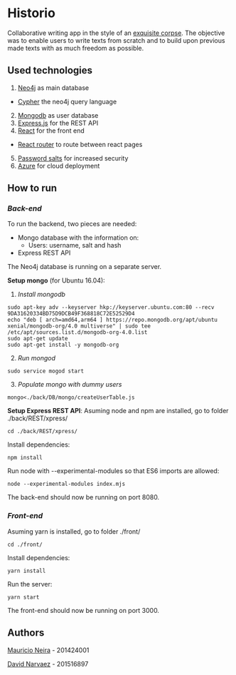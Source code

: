 # Historio
Collaborative writing app in the style of an [exquisite corpse](https://en.wikipedia.org/wiki/Exquisite_corpse "Check it out on Wikipedia"). The objective was to enable users to write texts from scratch and to build upon previous made texts with as much freedom as possible. 

## Used technologies

1. [Neo4j](https://neo4j.com/ "main database") as main database
  - [Cypher](https://reacttraining.com/react-router/ "neo4j query language") the neo4j query language
2. [Mongodb](https://www.mongodb.com/ "user database") as user database
3. [Express.js](https://expressjs.com/ "REST API") for the REST API
4. [React](https://reactjs.org/ "front end js framework") for the front end
  - [React router](https://reacttraining.com/react-router/ "react router") to route between react pages
5. [Password salts](https://en.wikipedia.org/wiki/Salt_(cryptography) "salts") for increased security
6. [Azure](https://azure.microsoft.com/en-us/ "deployment") for cloud deployment 

## How to run
### *Back-end*
To run the backend, two pieces are needed:

- Mongo database with the information on:
  - Users: username, salt and hash
- Express REST API

The Neo4j database is running on a separate server.

**Setup mongo** (for Ubuntu 16.04):
1. *Install mongodb*
```
sudo apt-key adv --keyserver hkp://keyserver.ubuntu.com:80 --recv 9DA31620334BD75D9DCB49F368818C72E52529D4
echo "deb [ arch=amd64,arm64 ] https://repo.mongodb.org/apt/ubuntu xenial/mongodb-org/4.0 multiverse" | sudo tee /etc/apt/sources.list.d/mongodb-org-4.0.list
sudo apt-get update
sudo apt-get install -y mongodb-org

```
2. *Run mongod*
```
sudo service mogod start
```

3. *Populate mongo with dummy users*
```
mongo<./back/DB/mongo/createUserTable.js
```

**Setup Express REST API**:
Asuming node and npm are installed, go to folder ./back/REST/xpress/
```
cd ./back/REST/xpress/
```
Install dependencies:
```
npm install
```
Run node with --experimental-modules so that ES6 imports are allowed:
```
node --experimental-modules index.mjs
```
The back-end should now be running on port 8080.

### *Front-end*

Asuming yarn is installed, go to folder ./front/
```
cd ./front/
```
Install dependencies:
```
yarn install
```
Run the server:
```
yarn start
```
The front-end should now be running on port 3000.

## Authors

[Mauricio Neira](https://mneira10.github.io/ "me") - 201424001

[David Narvaez](https://dnarvaez27.github.io/ "my buddy") - 201516897





